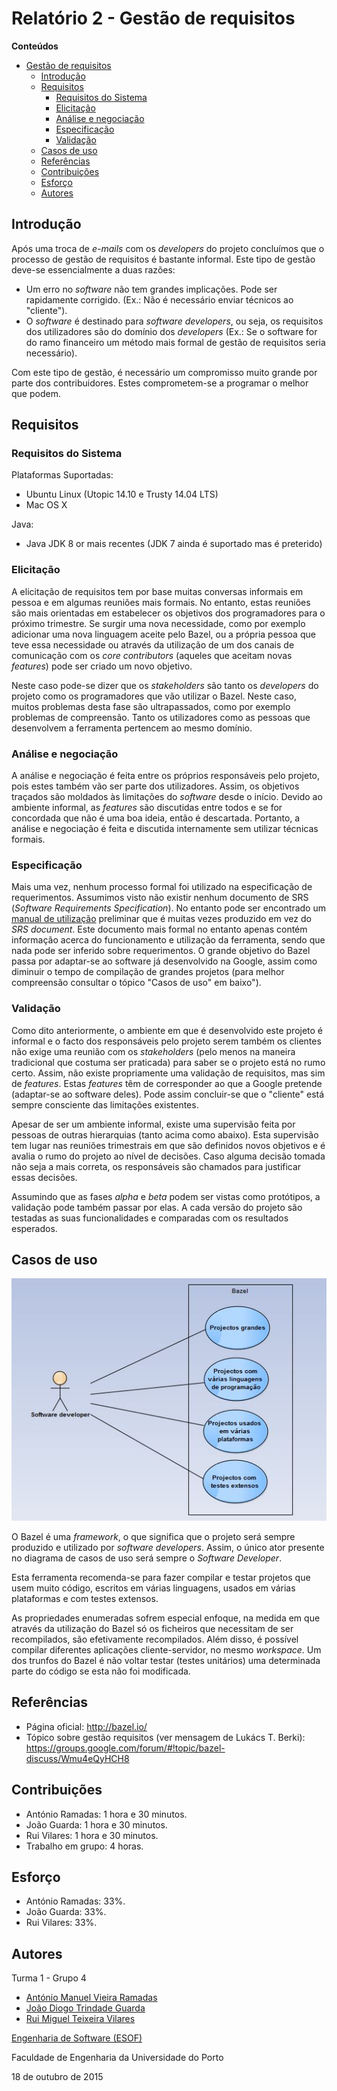 # Relatório 2 - Gestão de requisitos #

**Conteúdos**
- [Gestão de requisitos](#relatório-2---gestão-de-requisitos)
	- [Introdução](#introdução)
	- [Requisitos](#requisitos)
		- [Requisitos do Sistema](#requisitos-do-sistema)
		- [Elicitação](#elicitação)
		- [Análise e negociação](#análise-e-negociação)
		- [Especificação](#especificação)
		- [Validação](#validação)
	- [Casos de uso](#casos-de-uso)
	- [Referências](#referências)
	- [Contribuições](#contribuições)
	- [Esforço](#esforço)
	- [Autores](#autores)


## Introdução ##

Após uma troca de *e-mails* com os *developers* do projeto concluímos que o processo de gestão de requisitos é bastante informal. Este tipo de gestão deve-se essencialmente a duas razões:
* Um erro no *software* não tem grandes implicações. Pode ser rapidamente corrigido. (Ex.: Não é necessário enviar técnicos ao "cliente").
* O *software* é destinado para *software developers*, ou seja, os requisitos dos utilizadores são do domínio dos *developers* (Ex.: Se o software for do ramo financeiro um método mais formal de gestão de requisitos seria necessário).

Com este tipo de gestão, é necessário um compromisso muito grande por parte dos contribuidores. Estes comprometem-se a programar o melhor que podem.

## Requisitos ##

### Requisitos do Sistema ###

Plataformas Suportadas:

* Ubuntu Linux (Utopic 14.10 e Trusty 14.04 LTS)
* Mac OS X

Java:
* Java JDK 8 or mais recentes (JDK 7 ainda é suportado mas é preterido)

### Elicitação ###

A elicitação de requisitos tem por base muitas conversas informais em pessoa e em algumas reuniões mais formais. No entanto, estas reuniões são mais orientadas em estabelecer os objetivos dos programadores para o próximo trimestre. Se surgir uma nova necessidade, como por exemplo adicionar uma nova linguagem aceite pelo Bazel, ou a própria pessoa que teve essa necessidade ou através da utilização de um dos canais de comunicação com os *core contributors* (aqueles que aceitam novas *features*) pode ser criado um novo objetivo.

Neste caso pode-se dizer que os *stakeholders* são tanto os *developers* do projeto como os programadores que vão utilizar o Bazel. Neste caso, muitos problemas desta fase são ultrapassados, como por exemplo problemas de compreensão. Tanto os utilizadores como as pessoas que desenvolvem a ferramenta pertencem ao mesmo domínio.

### Análise e negociação ###

A análise e negociação é feita entre os próprios responsáveis pelo projeto, pois estes também vão ser parte dos utilizadores. Assim, os objetivos traçados são moldados às limitações do *software* desde o início. Devido ao ambiente informal, as *features* são discutidas entre todos e se for concordada que não é uma boa ideia, então é descartada. Portanto, a análise e negociação é feita e discutida internamente sem utilizar técnicas formais.

### Especificação ###

Mais uma vez, nenhum processo formal foi utilizado na especificação de requerimentos. Assumimos visto não existir nenhum documento de SRS (*Software Requirements Specification*). No entanto pode ser encontrado um [manual de utilização](http://bazel.io/docs/bazel-user-manual.html) preliminar que é muitas vezes produzido em vez do *SRS document*. Este documento mais formal no entanto apenas contém informação acerca do funcionamento e utilização da ferramenta, sendo que nada pode ser inferido sobre requerimentos. O grande objetivo do Bazel passa por adaptar-se ao software já desenvolvido na Google, assim como diminuir o tempo de compilação de grandes projetos (para melhor compreensão consultar o tópico "Casos de uso" em baixo").

### Validação ###

Como dito anteriormente, o ambiente em que é desenvolvido este projeto é informal e o facto dos responsáveis pelo projeto serem também os clientes não exige uma reunião com os *stakeholders* (pelo menos na maneira tradicional que costuma ser praticada) para saber se o projeto está no rumo certo. Assim, não existe propriamente uma validação de requisitos, mas sim de *features*. Estas *features* têm de corresponder ao que a Google pretende (adaptar-se ao software deles). Pode assim concluir-se que o "cliente" está sempre consciente das limitações existentes.

Apesar de ser um ambiente informal, existe uma supervisão feita por pessoas de outras hierarquias (tanto acima como abaixo). Esta supervisão tem lugar nas reuniões trimestrais em que são definidos novos objetivos e é avalia o rumo do projeto ao nível de decisões. Caso alguma decisão tomada não seja a mais correta, os responsáveis são chamados para justificar essas decisões.

Assumindo que as fases *alpha* e *beta* podem ser vistas como protótipos, a validação pode também passar por elas. A cada versão do projeto são testadas as suas funcionalidades e comparadas com os resultados esperados.

## Casos de uso ##

![Bazel use case diagram](/ESOF-docs/Resources/UseCase.JPG)

O Bazel é uma *framework*, o que significa que o projeto será sempre produzido e utilizado por *software developers*. Assim, o único ator presente no diagrama de casos de uso será sempre o *Software Developer*.

Esta ferramenta recomenda-se para fazer compilar e testar projetos que usem muito código, escritos em várias linguagens, usados em várias plataformas e com testes extensos. 

As propriedades enumeradas sofrem especial enfoque, na medida em que através da utilização do Bazel só os ficheiros que necessitam de ser recompilados, são efetivamente recompilados. Além disso, é possível compilar diferentes aplicações cliente-servidor, no mesmo *workspace*. Um dos trunfos do Bazel é não voltar testar (testes unitários) uma determinada parte do código se esta não foi modificada.



## Referências ##

* Página oficial: http://bazel.io/ 
* Tópico sobre gestão requisitos (ver mensagem de Lukács T. Berki): https://groups.google.com/forum/#!topic/bazel-discuss/Wmu4eQyHCH8

## Contribuições ##
* António Ramadas: 1 hora e 30 minutos.
* João Guarda: 1 hora e 30 minutos.
* Rui Vilares: 1 hora e 30 minutos.
* Trabalho em grupo: 4 horas.

## Esforço ##
* António Ramadas: 33%.
* João Guarda: 33%.
* Rui Vilares: 33%.

## Autores ##

Turma 1 - Grupo 4

* [António Manuel Vieira Ramadas](https://github.com/antonio-ramadas)
* [João Diogo Trindade Guarda](https://github.com/Digas29)
* [Rui Miguel Teixeira Vilares](https://github.com/RuiVilares)

[Engenharia de Software (ESOF)](https://sigarra.up.pt/feup/pt/ucurr_geral.ficha_uc_view?pv_ocorrencia_id=368707)

Faculdade de Engenharia da Universidade do Porto

18 de outubro de 2015
